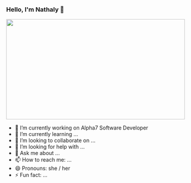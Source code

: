 ### Hello, I'm Nathaly 👋


<img src="https://i.imgur.com/VUBtXys.gif" width="480" height="270" frameBorder="0" class="giphy-embed" allowFullScreen/>



- 🔭 I’m currently working on Alpha7 Software Developer
- 🌱 I’m currently learning ...
- 👯 I’m looking to collaborate on ...
- 🤔 I’m looking for help with ...
- 💬 Ask me about ...
- 📫 How to reach me: ...
- 😄 Pronouns: she / her
- ⚡ Fun fact: ...

